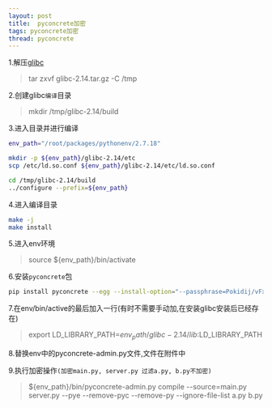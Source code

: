 ```yaml
---
layout: post
title:  pyconcrete加密
tags: pyconcrete加密
thread: pyconcrete
---
```


1.解压[glibc](http://ftp.gnu.org/gnu/libc/glibc-2.14.tar.gz)

> tar zxvf glibc-2.14.tar.gz -C /tmp

2.创建glibc`编译`目录

> mkdir /tmp/glibc-2.14/build

3.进入目录并进行编译

```bash
env_path="/root/packages/pythonenv/2.7.18"

mkdir -p ${env_path}/glibc-2.14/etc
scp /etc/ld.so.conf ${env_path}/glibc-2.14/etc/ld.so.conf

cd /tmp/glibc-2.14/build
../configure --prefix=${env_path}
```

4.进入编译目录

```bash
make -j
make install
```

5.进入env环境

> source ${env_path}/bin/activate

6.安装`pyconcrete`包

```bash
pip install pyconcrete --egg --install-option="--passphrase=Pokidij/vFxQ="
```

7.在env/bin/active的最后加入一行(有时不需要手动加,在安装glibc安装后已经存在)

> export LD_LIBRARY_PATH=${env_path}/glibc-2.14/lib:$LD_LIBRARY_PATH

8.替换env中的pyconcrete-admin.py文件,文件在附件中

9.执行加密操作`(加密main.py, server.py 过滤a.py, b.py不加密)`

> ${env_path}/bin/pyconcrete-admin.py compile \-\-source=main.py server.py \-\-pye \-\-remove-pyc \-\-remove-py \-\-ignore-file-list a.py b.py

